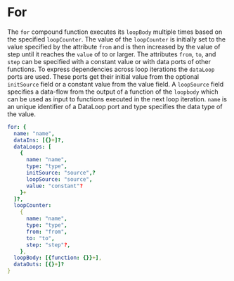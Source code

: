 # For

The `for` compound function executes its `loopBody` multiple times based on the specified `loopCounter`. The value of the `loopCounter` is initially set to the value specified by the attribute `from` and is then increased by the value of step until it reaches the `value` of to or larger. The attributes `from`, `to`, and `step` can be specified with a constant value or with data ports of other functions. To express dependencies across loop iterations the `dataLoop` ports are used. These ports get their initial value from the optional `initSource` field or a constant value from the value field. A `loopSource` field specifies a data-flow from the output of a function of the `loopbody` which can be used as input to functions executed in the next loop iteration. `name` is an unique identifier of a DataLoop port and type specifies the data type of the value.

````yaml
for: {
  name: "name",
  dataIns: [{}+]?,
  dataLoops: [
    {
      name: "name",
      type: "type",
      initSource: "source",?
      loopSource: "source",
      value: "constant"?
    }+
  ]?,
  loopCounter: 
    {
      name: "name",
      type: "type",
      from: "from",
      to: "to",
      step: "step"?,
    },
  loopBody: [{function: {}}+],
  dataOuts: [{}+]?
}
````